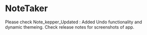 # NoteTaker
Please check Note_kepper_Updated : Added Undo functionality and dynamic themeing.
Check release notes for screenshots of app.
